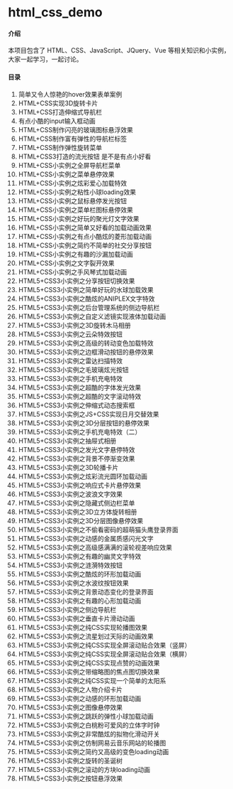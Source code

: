 # html_css_demo

#### 介绍
本项目包含了 HTML、CSS、JavaScript、JQuery、Vue 等相关知识和小实例，大家一起学习，一起讨论。

#### 目录

1.  简单又令人惊艳的hover效果表单案例
2.  HTML+CSS实现3D旋转卡片
3.  HTML+CSS打造伸缩式导航栏
4.  有点小酷的input输入框动画
5.  HTML+CSS制作闪亮的玻璃图标悬浮效果
6.  HTML+CSS制作富有弹性的导航栏标签
7.  HTML+CSS制作弹性旋转菜单
8.  HTML+CSS3打造的流光按钮 是不是有点小好看
9.  HTML+CSS小实例之全屏导航栏菜单
10. HTML+CSS小实例之菜单悬停效果
11. HTML+CSS小实例之炫彩爱心加载特效
12. HTML+CSS小实例之粘性小球loading效果
13. HTML+CSS小实例之鼠标悬停发光按钮
14. HTML+CSS小实例之菜单栏图标悬停效果
15. HTML+CSS小实例之好玩的聚光灯文字效果
16. HTML+CSS小实例之简单又好看的加载动画效果
17. HTML+CSS小实例之有点小酷炫的菱形加载动画
18. HTML+CSS小实例之简约不简单的社交分享按钮
19. HTML+CSS小实例之有趣的沙漏加载动画
20. HTML+CSS小实例之文字裂开效果
21. HTML+CSS小实例之手风琴式加载动画
22. HTML5+CSS3小实例之分享按钮切换效果
23. HTML5+CSS3小实例之简单好玩的水球加载效果
24. HTML5+CSS3小实例之酷炫的ANIPLEX文字特效
25. HTML5+CSS3小实例之后台管理系统的侧边导航栏
26. HTML5+CSS3小实例之自定义滤镜实现液体加载动画
27. HTML5+CSS3小实例之3D旋转木马相册
28. HTML5+CSS3小实例之云朵特效按钮
29. HTML5+CSS3小实例之高级的转动变色加载特效
30. HTML5+CSS3小实例之边框滑动按钮的悬停效果
31. HTML5+CSS3小实例之雷达扫描特效
32. HTML5+CSS3小实例之毛玻璃炫光按钮
33. HTML5+CSS3小实例之手机充电特效
34. HTML5+CSS3小实例之超酷的字体发光效果
35. HTML5+CSS3小实例之超酷的文字滚动特效
36. HTML5+CSS3小实例之伸缩式动态搜索框
37. HTML5+CSS3小实例之JS+CSS实现日月交替效果
38. HTML5+CSS3小实例之3D分层按钮的悬停效果
39. HTML5+CSS3小实例之手机充电特效（二）
40. HTML5+CSS3小实例之抽屉式相册
41. HTML5+CSS3小实例之发光文字悬停特效
42. HTML5+CSS3小实例之背景不停渐变效果
43. HTML5+CSS3小实例之3D轮播卡片
44. HTML5+CSS3小实例之炫彩流光圆环加载动画
45. HTML5+CSS3小实例之响应式卡片悬停效果
46. HTML5+CSS3小实例之波浪文字效果
47. HTML5+CSS3小实例之隐藏式侧边栏菜单
48. HTML5+CSS3小实例之3D立方体旋转相册
49. HTML5+CSS3小实例之3D分层图像悬停效果
50. HTML5+CSS3小实例之不偷看密码的超萌猫头鹰登录界面
51. HTML5+CSS3小实例之动感的金属质感闪光文字
52. HTML5+CSS3小实例之高级感满满的滚轮视差响应效果
53. HTML5+CSS3小实例之有趣的幽灵文字特效
54. HTML5+CSS3小实例之涟漪特效按钮
55. HTML5+CSS3小实例之酷炫的环形加载动画
56. HTML5+CSS3小实例之水波纹按钮效果
57. HTML5+CSS3小实例之背景动态变化的登录界面
58. HTML5+CSS3小实例之有趣的心形加载动画
59. HTML5+CSS3小实例之侧边导航栏
60. HTML5+CSS3小实例之垂直卡片滑动动画
61. HTML5+CSS3小实例之纯CSS实现轮播图效果
62. HTML5+CSS3小实例之流星划过天际的动画效果
63. HTML5+CSS3小实例之纯CSS实现全屏滚动贴合效果（竖屏）
64. HTML5+CSS3小实例之纯CSS实现全屏滚动贴合效果（横屏）
65. HTML5+CSS3小实例之纯CSS实现点赞的动画效果
66. HTML5+CSS3小实例之带缩略图的焦点图切换效果
67. HTML5+CSS3小实例之纯CSS实现一个简单的太阳系
68. HTML5+CSS3小实例之人物介绍卡片
69. HTML5+CSS3小实例之动感的环形加载动画
70. HTML5+CSS3小实例之图像悬停效果
71. HTML5+CSS3小实例之跳跃的弹性小球加载动画
72. HTML5+CSS3小实例之白桃粉可爱风的立体字时钟
73. HTML5+CSS3小实例之非常酷炫的拟物化滑动开关
74. HTML5+CSS3小实例之仿制网易云音乐网站的轮播图
75. HTML5+CSS3小实例之简约又高级的变色loading动画
76. HTML5+CSS3小实例之旋转的圣诞树
77. HTML5+CSS3小实例之滚动的方块loading动画
78. HTML5+CSS3小实例之按钮悬浮效果